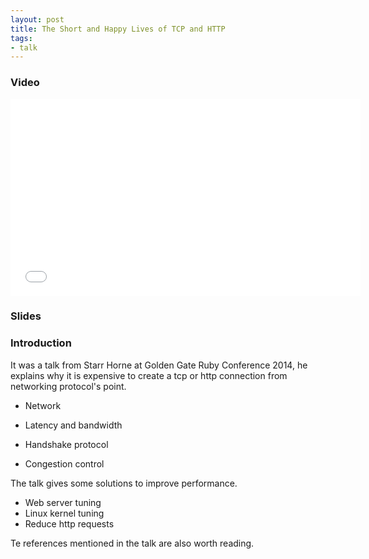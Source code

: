 ```yaml
---
layout: post
title: The Short and Happy Lives of TCP and HTTP
tags:
- talk
---
```


### Video

<iframe width="560" height="315"
src="//www.youtube.com/embed/4tBCDOgtWCg" frameborder="0"
allowfullscreen></iframe>

### Slides

<script async class="speakerdeck-embed"
data-id="445961c0232b0132a9090a763f010e40" data-ratio="1.33333333333333"
src="//speakerdeck.com/assets/embed.js"></script>

### Introduction

It was a talk from Starr Horne at Golden Gate Ruby Conference 2014, he
explains why it is expensive to create a tcp or http connection from
networking protocol's point.

* Network

* Latency and bandwidth
* Handshake protocol
* Congestion control

The talk gives some solutions to improve performance.

* Web server tuning
* Linux kernel tuning
* Reduce http requests

Te references mentioned in the talk are also worth reading.
